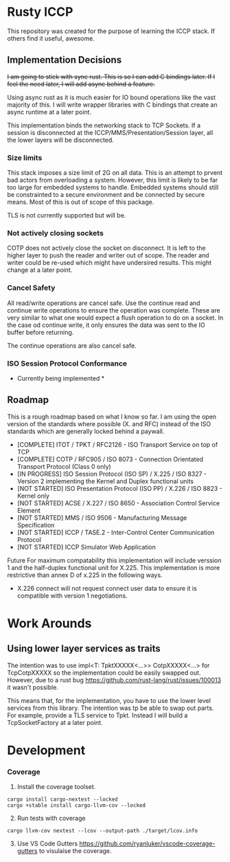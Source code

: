 # Rusty ICCP
This repository was created for the purpose of learning the ICCP stack. If others find it useful, awesome.

## Implementation Decisions
~~I am going to stick with sync rust. This is so I can add C bindings later. If I feel the need later, I will add async behind a feature.~~

Using async rust as it is much easier for IO bound operations like the vast majority of this. I will write wrapper libraries with C bindings that create an async runtime at a later point.

This implementation binds the networking stack to TCP Sockets. If a session is disconnected at the ICCP/MMS/Presentation/Session layer, all the lower layers will be disconnected. 

### Size limits

This stack imposes a size limit of 2G on all data.
This is an attempt to prvent bad actors from overloading a system.
However, this limit is likely to be far too large for embedded systems to handle.
Embedded systems should still be constrainted to a secure environment and be connected by secure means.
Most of this is out of scope of this package.

TLS is not currently supported but will be.

### Not actively closing sockets

COTP does not actively close the socket on disconnect.
It is left to the higher layer to push the reader and writer out of scope.
The reader and writer could be re-used which might have undersired results.
This might change at a later point.

### Cancel Safety

All read/write operations are cancel safe.
Use the continue read and continue write operations to ensure the operation was complete.
These are very similar to what one would expect a flush operation to do on a socket.
In the case od continue write, it only ensures the data was sent to the IO buffer before returning.

The continue operations are also cancel safe.

### ISO Session Protocol Conformance

* Currently being implemented *

## Roadmap
This is a rough roadmap based on what I know so far. I am using the open version of the standards where possible (X. and RFC) instead of the ISO standards which are generally locked behind a paywall.

* [COMPLETE] ITOT / TPKT / RFC2126 - ISO Transport Service on top of TCP
* [COMPLETE] COTP / RFC905 / ISO 8073 - Connection Orientated Transport Protocol (Class 0 only)
* [IN PROGRESS] ISO Session Protocol (ISO SP) / X.225 / ISO 8327 -  Version 2 implementing the Kernel and Duplex functional units
* [NOT STARTED] ISO Presentation Protocol (ISO PP) / X.226 / ISO 8823 - Kernel only
* [NOT STARTED] ACSE / X.227 / ISO 8650 - Association Control Service Element
* [NOT STARTED] MMS / ISO 9506 - Manufacturing Message Specification
* [NOT STARTED] ICCP / TASE.2 - Inter-Control Center Communication Protocol
* [NOT STARTED] ICCP Simulator Web Application

Future
For maximum compatability this implementation will include verssion 1 and the half-duplex functional unit for X.225.
This implementation is more restrictive than annex D of x.225 in the following ways.
* X.226 connect will not request connect user data to ensure it is compatible with version 1 negotiations.

# Work Arounds

## Using lower layer services as traits

The intention was to use impl<T: TpktXXXXX<...>> CotpXXXXX<...> for TcpCotpXXXXX so the implementation could be easily swapped out.
However, due to a rust bug https://github.com/rust-lang/rust/issues/100013 it wasn't possible.

This means that, for the implementation, you have to use the lower level services from this library.
The intention was tp be able to swap out parts. For example, provide a TLS service to Tpkt.
Instead I will build a TcpSocketFactory at a later point.

# Development

### Coverage

1. Install the coverage toolset.

```
cargo install cargo-nextest --locked
cargo +stable install cargo-llvm-cov --locked
```

2. Run tests with coverage

```
cargo llvm-cov nextest --lcov --output-path ./target/lcov.info
```

3. Use VS Code Gutters https://github.com/ryanluker/vscode-coverage-gutters to visulaise the coverage.
